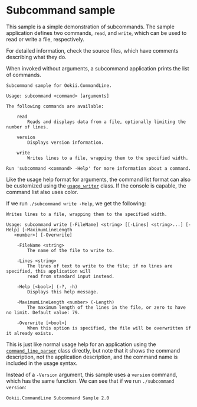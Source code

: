 # Subcommand sample

This sample is a simple demonstration of subcommands. The sample application defines two commands,
`read`, and `write`, which can be used to read or write a file, respectively.

For detailed information, check the source files, which have comments describing what they do.

When invoked without arguments, a subcommand application prints the list of commands.

```text
Subcommand sample for Ookii.CommandLine.

Usage: subcommand <command> [arguments]

The following commands are available:

    read
        Reads and displays data from a file, optionally limiting the number of lines.

    version
        Displays version information.

    write
        Writes lines to a file, wrapping them to the specified width.

Run 'subcommand <command> -Help' for more information about a command.
```

Like the usage help format for arguments, the command list format can also be customized using the
[`usage_writer`][] class. If the console is capable, the command list also uses color.

If we run `./subcommand write -Help`, we get the following:

```text
Writes lines to a file, wrapping them to the specified width.

Usage: subcommand write [-FileName] <string> [[-Lines] <string>...] [-Help] [-MaximumLineLength
   <number>] [-Overwrite]

    -FileName <string>
        The name of the file to write to.

    -Lines <string>
        The lines of text to write to the file; if no lines are specified, this application will
        read from standard input instead.

    -Help [<bool>] (-?, -h)
        Displays this help message.

    -MaximumLineLength <number> (-Length)
        The maximum length of the lines in the file, or zero to have no limit. Default value: 79.

    -Overwrite [<bool>]
        When this option is specified, the file will be overwritten if it already exists.
```

This is just like normal usage help for an application using the [`command_line_parser`][] class
directly, but note that it shows the command description, not the application description, and the
command name is included in the usage syntax.

Instead of a `-Version` argument, this sample uses a `version` command, which has the same function.
We can see that if we run `./subcommand version`:

```text
Ookii.CommandLine Subcommand Sample 2.0
```

[`command_line_parser`]: https://www.ookii.org/docs/commandline-cpp-2.0/classookii_1_1basic__command__line__parser.html
[`usage_writer`]: https://www.ookii.org/docs/commandline-cpp-2.0/classookii_1_1basic__usage__writer.html
